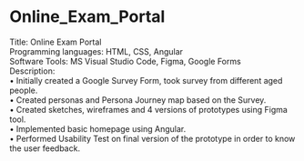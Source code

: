 # Online_Exam_Portal

Title: Online Exam Portal  
Programming languages: HTML, CSS, Angular   
Software Tools: MS Visual Studio Code, Figma, Google Forms  
Description:  
•	Initially created a Google Survey Form, took survey from different aged people.  
•	Created personas and Persona Journey map based on the Survey.  
•	Created sketches, wireframes and 4 versions of prototypes using Figma tool.  
•	Implemented basic homepage using Angular.  
•	Performed Usability Test on final version of the prototype in order to know the user feedback.  


